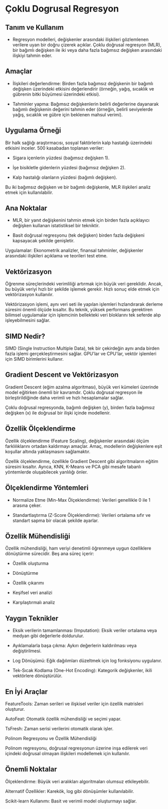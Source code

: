 # Çoklu Dogrusal Regresyon

## Tanım ve Kullanım

- Regresyon modelleri, değişkenler arasındaki ilişkileri gözlemlenen verilere uyan bir doğru çizerek açıklar. Çoklu doğrusal regresyon (MLR), bir bağımlı değişken ile iki veya daha fazla bağımsız değişken arasındaki ilişkiyi tahmin eder.

## Amaçlar

- İlişkileri değerlendirme: Birden fazla bağımsız değişkenin bir bağımlı değişken üzerindeki etkisini değerlendirir (örneğin, yağış, sıcaklık ve gübrenin bitki büyümesi üzerindeki etkisi).

- Tahminler yapma: Bağımsız değişkenlerin belirli değerlerine dayanarak bağımlı değişkenin değerini tahmin eder (örneğin, belirli seviyelerde yağış, sıcaklık ve gübre için beklenen mahsul verimi).

## Uygulama Örneği

Bir halk sağlığı araştırmacısı, sosyal faktörlerin kalp hastalığı üzerindeki etkisini inceler. 500 kasabadan toplanan veriler:

- Sigara içenlerin yüzdesi (bağımsız değişken 1).

- İşe bisikletle gidenlerin yüzdesi (bağımsız değişken 2).

- Kalp hastalığı olanların yüzdesi (bağımlı değişken).

Bu iki bağımsız değişken ve bir bağımlı değişkenle, MLR ilişkileri analiz etmek için kullanılabilir.

## Ana Noktalar

- MLR, bir yanıt değişkenini tahmin etmek için birden fazla açıklayıcı değişken kullanan istatistiksel bir tekniktir.

- Basit doğrusal regresyonu (tek değişken) birden fazla değişkeni kapsayacak şekilde genişletir.

Uygulamalar: Ekonometrik analizler, finansal tahminler, değişkenler arasındaki ilişkileri açıklama ve teorileri test etme.

## Vektörizasyon

Öğrenme süreçlerindeki verimliliği artırmak için büyük veri gereklidir. Ancak, bu büyük veriyi hızlı bir şekilde işlemek gerekir. Hızlı sonuç elde etmek için vektörizasyon kullanılır.

Vektörizasyon işlemi, aynı veri seti ile yapılan işlemleri hızlandırarak derleme süresini önemli ölçüde kısaltır. Bu teknik, yüksek performans gerektiren bilimsel uygulamalar için işlemcinin bellekteki veri bloklarını tek seferde alıp işleyebilmesini sağlar.

## SIMD Nedir?

SIMD (Single Instruction Multiple Data), tek bir çekirdeğin aynı anda birden fazla işlemi gerçekleştirmesini sağlar. GPU'lar ve CPU'lar, vektör işlemleri için SIMD birimlerini kullanır.

## Gradient Descent ve Vektörizasyon

Gradient Descent (eğim azalma algoritması), büyük veri kümeleri üzerinde model eğitirken önemli bir kavramdır. Çoklu doğrusal regresyon ile birleştirildiğinde daha verimli ve hızlı hesaplamalar sağlar.

Çoklu doğrusal regresyonda, bağımlı değişken (y), birden fazla bağımsız değişken (x) ile doğrusal bir ilişki içinde modellenir.

## Özellik Ölçeklendirme

Özellik ölçeklendirme (Feature Scaling), değişkenler arasındaki ölçüm farklılıklarını ortadan kaldırmayı amaçlar. Amaç, modellerin değişkenlere eşit koşullar altında yaklaşmasını sağlamaktır.

Özellik ölçeklendirme, özellikle Gradient Descent gibi algoritmaların eğitim süresini kısaltır. Ayrıca, KNN, K-Means ve PCA gibi mesafe tabanlı yöntemlerde oluşabilecek yanlılığı önler.

## Ölçeklendirme Yöntemleri

- Normalize Etme (Min-Max Ölçeklendirme): Verileri genellikle 0 ile 1 arasına çeker.

- Standartlaştırma (Z-Score Ölçeklendirme): Verileri ortalama sıfır ve standart sapma bir olacak şekilde ayarlar.

## Özellik Mühendisliği

Özellik mühendisliği, ham veriyi denetimli öğrenmeye uygun özelliklere dönüştürme sürecidir. Beş ana süreç içerir:

- Özellik oluşturma

- Dönüştürme

- Özellik çıkarımı

- Keşifsel veri analizi

- Karşılaştırmalı analiz

## Yaygın Teknikler

- Eksik verilerin tamamlanması (Imputation): Eksik veriler ortalama veya medyan gibi değerlerle doldurulur.

- Ayıklamalarla başa çıkma: Aykırı değerlerin kaldırılması veya değiştirilmesi.

- Log Dönüşümü: Eğik dağılımları düzeltmek için log fonksiyonu uygulanır.

- Tek-Sıcak Kodlama (One-Hot Encoding): Kategorik değişkenler, ikili vektörlere dönüştürülür.


## En İyi Araçlar

FeatureTools: Zaman serileri ve ilişkisel veriler için özellik matrisleri oluşturur.

AutoFeat: Otomatik özellik mühendisliği ve seçimi yapar.

TsFresh: Zaman serisi verilerini otomatik olarak işler.

Polinom Regresyonu ve Özellik Mühendisliği

Polinom regresyonu, doğrusal regresyonun üzerine inşa edilerek veri içindeki doğrusal olmayan ilişkileri modellemek için kullanılır.

## Önemli Noktalar

Ölçeklendirme: Büyük veri aralıkları algoritmaları olumsuz etkileyebilir.

Alternatif Özellikler: Karekök, log gibi dönüşümler kullanılabilir.

Scikit-learn Kullanımı: Basit ve verimli model oluşturmayı sağlar.


